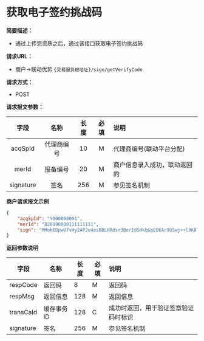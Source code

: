 # 获取电子签约挑战码

**简要描述：** 
- 通过上传完资质之后，通过该接口获取电子签约挑战码

**请求URL：** 
- 商户->联动优势
`{交易服务根地址}/sign/getVerifyCode`

**请求方式：**
- POST 

**请求报文参数：** 

|   字段    |    名称    | 长度 | 必填 | 说明                         |
| :-------: | :--------: | :--: | :--: | :--------------------------- |
|  acqSpId  | 代理商编号 |  10  |  M   | 代理商编号(联动平台分配)     |
|   merId   |  报备编号  |  20  |  M   | 商户信息录入成功，联动返回的 |
| signature |    签名    | 256  |  M   | 参见签名机制                 |

 **商户请求报文示例**

```json
{
	"acqSpId": "Y000000001",
	"merId": "B20190808111111111",
	"sign": "MMokEDpwU7vHy2AP2o4esBBLHRdsn3BorIdSHkbGpEOEAr9USwj++l9K8lyder2Yy/WmtEhyEL9xKiX4mS14ds7OKdzX6tGzy4qc2lsdRRSe5l9I9Gj7NdCLsq1TUccr2gnGibvu9UaAsCUCNmJqBrSW0YUl7+mVND9FFGecBe0="
}
```

 **返回参数说明** 

| 字段      | 名称       | 长度 | 必填 | 说明                                 |
| --------- | ---------- | ---- | ---- | :----------------------------------- |
| respCode  | 返回码     | 8    | M    | 返回码                               |
| respMsg   | 返回信息   | 128  | M    | 返回信息                             |
| transCaId | 缓存事务ID | 128  | C    | 成功时返回，用于验证签章验证码时标识 |
| signature | 签名       | 256  | M    | 参见签名机制                         |

